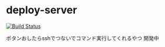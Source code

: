 # deploy-server

[![Build Status](https://travis-ci.org/rinsuki/deploy-server.svg?branch=master)](https://travis-ci.org/rinsuki/deploy-server)

ボタンおしたらsshでつないでコマンド実行してくれるやつ 開発中